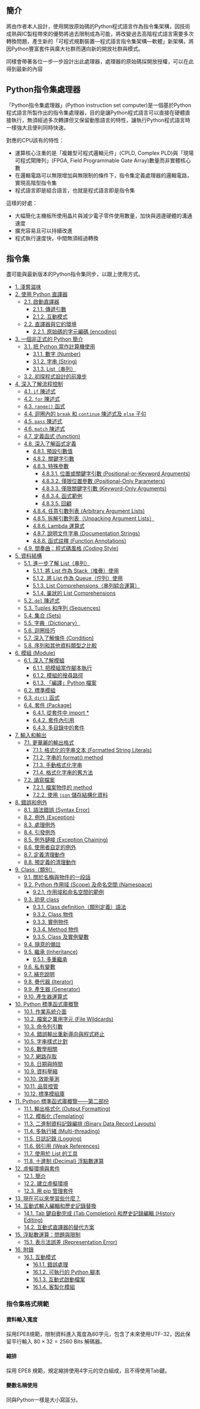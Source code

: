## 簡介
將由作者本人設計，使用開放原始碼的Python程式語言作為指令集架構，因技術成熟與IC製程帶來的優勢將過去限制成為可能，將改變過去高階程式語言需要多次轉換問題，產生新的「可程式規劃裝置—程式語言指令集架構—軟體」新架構，將因Python豐富套件與廣大社群而邁向新的開放社群與模式。

同樣會帶著各位一步一步設計出此處理器，處理器的原始碼採開放授權，可以在此得到最新的內容

## Python指令集處理器
「Python指令集處理器」(Python instruction set computer)是一個基於Python程式語言所製作出的指令集處理器，目的是讓Python程式語言可以直接在硬體直接執行，無須經過多次轉譯但又保留動態語言的特性，讓執行Python程式語言時一樣強大且便利同時快速。

對應的CPU該有的特性：

- 運算核心注重的是「複雜型可程式邏輯元件」(CPLD, Complex PLD)與「現場可程式閘陣列」(FPGA, Field Programmable Gate Array)數量而非實體核心數
- 在邏輯電路可以無限增加與無限制的條件下，指令集定義處理器的邏輯電路，實現高階型指令集
- 程式語言即是組合語言，也就是程式語言即是指令集

這樣的好處：

- 大幅簡化主機板所使用晶片與減少電子零件使用數量，加快與週邊硬體的溝通速度
- 擴充容易且可以持續改進
- 程式執行速度快，中間無須經過轉換

## 指令集
盡可能與最新版本的Python指令集同步，以跟上使用方式。

-   [1. 淺嘗滋味](https://docs.python.org/zh-tw/3/tutorial/appetite.html)
-   [2. 使用 Python 直譯器](https://docs.python.org/zh-tw/3/tutorial/interpreter.html)
    -   [2.1. 啟動直譯器](https://docs.python.org/zh-tw/3/tutorial/interpreter.html#invoking-the-interpreter)
        -   [2.1.1. 傳遞引數](https://docs.python.org/zh-tw/3/tutorial/interpreter.html#argument-passing)
        -   [2.1.2. 互動模式](https://docs.python.org/zh-tw/3/tutorial/interpreter.html#interactive-mode)
    -   [2.2. 直譯器與它的環境](https://docs.python.org/zh-tw/3/tutorial/interpreter.html#the-interpreter-and-its-environment)
        -   [2.2.1. 原始碼的字元編碼 (encoding)](https://docs.python.org/zh-tw/3/tutorial/interpreter.html#source-code-encoding)
-   [3. 一個非正式的 Python 簡介](https://docs.python.org/zh-tw/3/tutorial/introduction.html)
    -   [3.1. 把 Python 當作計算機使用](https://docs.python.org/zh-tw/3/tutorial/introduction.html#using-python-as-a-calculator)
        -   [3.1.1. 數字 (Number)](https://docs.python.org/zh-tw/3/tutorial/introduction.html#numbers)
        -   [3.1.2. 字串 (String)](https://docs.python.org/zh-tw/3/tutorial/introduction.html#strings)
        -   [3.1.3. List（串列）](https://docs.python.org/zh-tw/3/tutorial/introduction.html#lists)
    -   [3.2. 初探程式設計的前幾步](https://docs.python.org/zh-tw/3/tutorial/introduction.html#first-steps-towards-programming)
-   [4. 深入了解流程控制](https://docs.python.org/zh-tw/3/tutorial/controlflow.html)
    -   [4.1. `if` 陳述式](https://docs.python.org/zh-tw/3/tutorial/controlflow.html#if-statements)
    -   [4.2. `for` 陳述式](https://docs.python.org/zh-tw/3/tutorial/controlflow.html#for-statements)
    -   [4.3. `range()` 函式](https://docs.python.org/zh-tw/3/tutorial/controlflow.html#the-range-function)
    -   [4.4. 迴圈內的 `break` 和 `continue` 陳述式及 `else` 子句](https://docs.python.org/zh-tw/3/tutorial/controlflow.html#break-and-continue-statements-and-else-clauses-on-loops)
    -   [4.5. `pass` 陳述式](https://docs.python.org/zh-tw/3/tutorial/controlflow.html#pass-statements)
    -   [4.6. `match` 陳述式](https://docs.python.org/zh-tw/3/tutorial/controlflow.html#match-statements)
    -   [4.7. 定義函式 (function)](https://docs.python.org/zh-tw/3/tutorial/controlflow.html#defining-functions)
    -   [4.8. 深入了解函式定義](https://docs.python.org/zh-tw/3/tutorial/controlflow.html#more-on-defining-functions)
        -   [4.8.1. 預設引數值](https://docs.python.org/zh-tw/3/tutorial/controlflow.html#default-argument-values)
        -   [4.8.2. 關鍵字引數](https://docs.python.org/zh-tw/3/tutorial/controlflow.html#keyword-arguments)
        -   [4.8.3. 特殊參數](https://docs.python.org/zh-tw/3/tutorial/controlflow.html#special-parameters)
            -   [4.8.3.1. 位置或關鍵字引數 (Positional-or-Keyword Arguments)](https://docs.python.org/zh-tw/3/tutorial/controlflow.html#positional-or-keyword-arguments)
            -   [4.8.3.2. 僅限位置參數 (Positional-Only Parameters)](https://docs.python.org/zh-tw/3/tutorial/controlflow.html#positional-only-parameters)
            -   [4.8.3.3. 僅限關鍵字引數 (Keyword-Only Arguments)](https://docs.python.org/zh-tw/3/tutorial/controlflow.html#keyword-only-arguments)
            -   [4.8.3.4. 函式範例](https://docs.python.org/zh-tw/3/tutorial/controlflow.html#function-examples)
            -   [4.8.3.5. 回顧](https://docs.python.org/zh-tw/3/tutorial/controlflow.html#recap)
        -   [4.8.4. 任意引數列表 (Arbitrary Argument Lists)](https://docs.python.org/zh-tw/3/tutorial/controlflow.html#arbitrary-argument-lists)
        -   [4.8.5. 拆解引數列表（Unpacking Argument Lists）](https://docs.python.org/zh-tw/3/tutorial/controlflow.html#unpacking-argument-lists)
        -   [4.8.6. Lambda 運算式](https://docs.python.org/zh-tw/3/tutorial/controlflow.html#lambda-expressions)
        -   [4.8.7. 說明文件字串 (Documentation Strings)](https://docs.python.org/zh-tw/3/tutorial/controlflow.html#documentation-strings)
        -   [4.8.8. 函式註釋 (Function Annotations)](https://docs.python.org/zh-tw/3/tutorial/controlflow.html#function-annotations)
    -   [4.9. 間奏曲：程式碼風格 (Coding Style)](https://docs.python.org/zh-tw/3/tutorial/controlflow.html#intermezzo-coding-style)
-   [5. 資料結構](https://docs.python.org/zh-tw/3/tutorial/datastructures.html)
    -   [5.1. 進一步了解 List（串列）](https://docs.python.org/zh-tw/3/tutorial/datastructures.html#more-on-lists)
        -   [5.1.1. 將 List 作為 Stack（堆疊）使用](https://docs.python.org/zh-tw/3/tutorial/datastructures.html#using-lists-as-stacks)
        -   [5.1.2. 將 List 作為 Queue（佇列）使用](https://docs.python.org/zh-tw/3/tutorial/datastructures.html#using-lists-as-queues)
        -   [5.1.3. List Comprehensions（串列綜合運算）](https://docs.python.org/zh-tw/3/tutorial/datastructures.html#list-comprehensions)
        -   [5.1.4. 巢狀的 List Comprehensions](https://docs.python.org/zh-tw/3/tutorial/datastructures.html#nested-list-comprehensions)
    -   [5.2. `del` 陳述式](https://docs.python.org/zh-tw/3/tutorial/datastructures.html#the-del-statement)
    -   [5.3. Tuples 和序列 (Sequences)](https://docs.python.org/zh-tw/3/tutorial/datastructures.html#tuples-and-sequences)
    -   [5.4. 集合 (Sets)](https://docs.python.org/zh-tw/3/tutorial/datastructures.html#sets)
    -   [5.5. 字典（Dictionary）](https://docs.python.org/zh-tw/3/tutorial/datastructures.html#dictionaries)
    -   [5.6. 迴圈技巧](https://docs.python.org/zh-tw/3/tutorial/datastructures.html#looping-techniques)
    -   [5.7. 深入了解條件 (Condition)](https://docs.python.org/zh-tw/3/tutorial/datastructures.html#more-on-conditions)
    -   [5.8. 序列和其他資料類型之比較](https://docs.python.org/zh-tw/3/tutorial/datastructures.html#comparing-sequences-and-other-types)
-   [6. 模組 (Module)](https://docs.python.org/zh-tw/3/tutorial/modules.html)
    -   [6.1. 深入了解模組](https://docs.python.org/zh-tw/3/tutorial/modules.html#more-on-modules)
        -   [6.1.1. 把模組當作腳本執行](https://docs.python.org/zh-tw/3/tutorial/modules.html#executing-modules-as-scripts)
        -   [6.1.2. 模組的搜尋路徑](https://docs.python.org/zh-tw/3/tutorial/modules.html#the-module-search-path)
        -   [6.1.3. 「編譯」Python 檔案](https://docs.python.org/zh-tw/3/tutorial/modules.html#compiled-python-files)
    -   [6.2. 標準模組](https://docs.python.org/zh-tw/3/tutorial/modules.html#standard-modules)
    -   [6.3. `dir()` 函式](https://docs.python.org/zh-tw/3/tutorial/modules.html#the-dir-function)
    -   [6.4. 套件 (Package)](https://docs.python.org/zh-tw/3/tutorial/modules.html#packages)
        -   [6.4.1. 從套件中 import *](https://docs.python.org/zh-tw/3/tutorial/modules.html#importing-from-a-package)
        -   [6.4.2. 套件內引用](https://docs.python.org/zh-tw/3/tutorial/modules.html#intra-package-references)
        -   [6.4.3. 多目錄中的套件](https://docs.python.org/zh-tw/3/tutorial/modules.html#packages-in-multiple-directories)
-   [7. 輸入和輸出](https://docs.python.org/zh-tw/3/tutorial/inputoutput.html)
    -   [7.1. 更華麗的輸出格式](https://docs.python.org/zh-tw/3/tutorial/inputoutput.html#fancier-output-formatting)
        -   [7.1.1. 格式化的字串文本 (Formatted String Literals)](https://docs.python.org/zh-tw/3/tutorial/inputoutput.html#formatted-string-literals)
        -   [7.1.2. 字串的 format() method](https://docs.python.org/zh-tw/3/tutorial/inputoutput.html#the-string-format-method)
        -   [7.1.3. 手動格式化字串](https://docs.python.org/zh-tw/3/tutorial/inputoutput.html#manual-string-formatting)
        -   [7.1.4. 格式化字串的舊方法](https://docs.python.org/zh-tw/3/tutorial/inputoutput.html#old-string-formatting)
    -   [7.2. 讀寫檔案](https://docs.python.org/zh-tw/3/tutorial/inputoutput.html#reading-and-writing-files)
        -   [7.2.1. 檔案物件的 method](https://docs.python.org/zh-tw/3/tutorial/inputoutput.html#methods-of-file-objects)
        -   [7.2.2. 使用 `json` 儲存結構化資料](https://docs.python.org/zh-tw/3/tutorial/inputoutput.html#saving-structured-data-with-json)
-   [8. 錯誤和例外](https://docs.python.org/zh-tw/3/tutorial/errors.html)
    -   [8.1. 語法錯誤 (Syntax Error)](https://docs.python.org/zh-tw/3/tutorial/errors.html#syntax-errors)
    -   [8.2. 例外 (Exception)](https://docs.python.org/zh-tw/3/tutorial/errors.html#exceptions)
    -   [8.3. 處理例外](https://docs.python.org/zh-tw/3/tutorial/errors.html#handling-exceptions)
    -   [8.4. 引發例外](https://docs.python.org/zh-tw/3/tutorial/errors.html#raising-exceptions)
    -   [8.5. 例外鏈接 (Exception Chaining)](https://docs.python.org/zh-tw/3/tutorial/errors.html#exception-chaining)
    -   [8.6. 使用者自定的例外](https://docs.python.org/zh-tw/3/tutorial/errors.html#user-defined-exceptions)
    -   [8.7. 定義清理動作](https://docs.python.org/zh-tw/3/tutorial/errors.html#defining-clean-up-actions)
    -   [8.8. 預定義的清理動作](https://docs.python.org/zh-tw/3/tutorial/errors.html#predefined-clean-up-actions)
-   [9. Class（類別）](https://docs.python.org/zh-tw/3/tutorial/classes.html)
    -   [9.1. 關於名稱與物件的一段話](https://docs.python.org/zh-tw/3/tutorial/classes.html#a-word-about-names-and-objects)
    -   [9.2. Python 作用域 (Scope) 及命名空間 (Namespace)](https://docs.python.org/zh-tw/3/tutorial/classes.html#python-scopes-and-namespaces)
        -   [9.2.1. 作用域和命名空間的範例](https://docs.python.org/zh-tw/3/tutorial/classes.html#scopes-and-namespaces-example)
    -   [9.3. 初見 class](https://docs.python.org/zh-tw/3/tutorial/classes.html#a-first-look-at-classes)
        -   [9.3.1. Class definition（類別定義）語法](https://docs.python.org/zh-tw/3/tutorial/classes.html#class-definition-syntax)
        -   [9.3.2. Class 物件](https://docs.python.org/zh-tw/3/tutorial/classes.html#class-objects)
        -   [9.3.3. 實例物件](https://docs.python.org/zh-tw/3/tutorial/classes.html#instance-objects)
        -   [9.3.4. Method 物件](https://docs.python.org/zh-tw/3/tutorial/classes.html#method-objects)
        -   [9.3.5. Class 及實例變數](https://docs.python.org/zh-tw/3/tutorial/classes.html#class-and-instance-variables)
    -   [9.4. 隨意的備註](https://docs.python.org/zh-tw/3/tutorial/classes.html#random-remarks)
    -   [9.5. 繼承 (Inheritance)](https://docs.python.org/zh-tw/3/tutorial/classes.html#inheritance)
        -   [9.5.1. 多重繼承](https://docs.python.org/zh-tw/3/tutorial/classes.html#multiple-inheritance)
    -   [9.6. 私有變數](https://docs.python.org/zh-tw/3/tutorial/classes.html#private-variables)
    -   [9.7. 補充說明](https://docs.python.org/zh-tw/3/tutorial/classes.html#odds-and-ends)
    -   [9.8. 疊代器 (Iterator)](https://docs.python.org/zh-tw/3/tutorial/classes.html#iterators)
    -   [9.9. 產生器 (Generator)](https://docs.python.org/zh-tw/3/tutorial/classes.html#generators)
    -   [9.10. 產生器運算式](https://docs.python.org/zh-tw/3/tutorial/classes.html#generator-expressions)
-   [10. Python 標準函式庫概覽](https://docs.python.org/zh-tw/3/tutorial/stdlib.html)
    -   [10.1. 作業系統介面](https://docs.python.org/zh-tw/3/tutorial/stdlib.html#operating-system-interface)
    -   [10.2. 檔案之萬用字元 (File Wildcards)](https://docs.python.org/zh-tw/3/tutorial/stdlib.html#file-wildcards)
    -   [10.3. 命令列引數](https://docs.python.org/zh-tw/3/tutorial/stdlib.html#command-line-arguments)
    -   [10.4. 錯誤輸出重新導向與程式終止](https://docs.python.org/zh-tw/3/tutorial/stdlib.html#error-output-redirection-and-program-termination)
    -   [10.5. 字串樣式比對](https://docs.python.org/zh-tw/3/tutorial/stdlib.html#string-pattern-matching)
    -   [10.6. 數學相關](https://docs.python.org/zh-tw/3/tutorial/stdlib.html#mathematics)
    -   [10.7. 網路存取](https://docs.python.org/zh-tw/3/tutorial/stdlib.html#internet-access)
    -   [10.8. 日期與時間](https://docs.python.org/zh-tw/3/tutorial/stdlib.html#dates-and-times)
    -   [10.9. 資料壓縮](https://docs.python.org/zh-tw/3/tutorial/stdlib.html#data-compression)
    -   [10.10. 效能量測](https://docs.python.org/zh-tw/3/tutorial/stdlib.html#performance-measurement)
    -   [10.11. 品質控管](https://docs.python.org/zh-tw/3/tutorial/stdlib.html#quality-control)
    -   [10.12. 標準模組庫](https://docs.python.org/zh-tw/3/tutorial/stdlib.html#batteries-included)
-   [11. Python 標準函式庫概覽——第二部份](https://docs.python.org/zh-tw/3/tutorial/stdlib2.html)
    -   [11.1. 輸出格式化 (Output Formatting)](https://docs.python.org/zh-tw/3/tutorial/stdlib2.html#output-formatting)
    -   [11.2. 模板化 (Templating)](https://docs.python.org/zh-tw/3/tutorial/stdlib2.html#templating)
    -   [11.3. 二進制資料記錄編排 (Binary Data Record Layouts)](https://docs.python.org/zh-tw/3/tutorial/stdlib2.html#working-with-binary-data-record-layouts)
    -   [11.4. 多執行緒 (Multi-threading)](https://docs.python.org/zh-tw/3/tutorial/stdlib2.html#multi-threading)
    -   [11.5. 日誌記錄 (Logging)](https://docs.python.org/zh-tw/3/tutorial/stdlib2.html#logging)
    -   [11.6. 弱引用 (Weak References)](https://docs.python.org/zh-tw/3/tutorial/stdlib2.html#weak-references)
    -   [11.7. 使用於 List 的工具](https://docs.python.org/zh-tw/3/tutorial/stdlib2.html#tools-for-working-with-lists)
    -   [11.8. 十進制 (Decimal) 浮點數運算](https://docs.python.org/zh-tw/3/tutorial/stdlib2.html#decimal-floating-point-arithmetic)
-   [12. 虛擬環境與套件](https://docs.python.org/zh-tw/3/tutorial/venv.html)
    -   [12.1. 簡介](https://docs.python.org/zh-tw/3/tutorial/venv.html#introduction)
    -   [12.2. 建立虛擬環境](https://docs.python.org/zh-tw/3/tutorial/venv.html#creating-virtual-environments)
    -   [12.3. 用 pip 管理套件](https://docs.python.org/zh-tw/3/tutorial/venv.html#managing-packages-with-pip)
-   [13. 現在可以來學習些什麼？](https://docs.python.org/zh-tw/3/tutorial/whatnow.html)
-   [14. 互動式輸入編輯和歷史記錄替換](https://docs.python.org/zh-tw/3/tutorial/interactive.html)
    -   [14.1. Tab 鍵自動完成 (Tab Completion) 和歷史記錄編輯 (History Editing)](https://docs.python.org/zh-tw/3/tutorial/interactive.html#tab-completion-and-history-editing)
    -   [14.2. 互動式直譯器的替代方案](https://docs.python.org/zh-tw/3/tutorial/interactive.html#alternatives-to-the-interactive-interpreter)
-   [15. 浮點數運算：問題與限制](https://docs.python.org/zh-tw/3/tutorial/floatingpoint.html)
    -   [15.1. 表示法誤差 (Representation Error)](https://docs.python.org/zh-tw/3/tutorial/floatingpoint.html#representation-error)
-   [16. 附錄](https://docs.python.org/zh-tw/3/tutorial/appendix.html)
    -   [16.1. 互動模式](https://docs.python.org/zh-tw/3/tutorial/appendix.html#interactive-mode)
        -   [16.1.1. 錯誤處理](https://docs.python.org/zh-tw/3/tutorial/appendix.html#error-handling)
        -   [16.1.2. 可執行的 Python 腳本](https://docs.python.org/zh-tw/3/tutorial/appendix.html#executable-python-scripts)
        -   [16.1.3. 互動式啟動檔案](https://docs.python.org/zh-tw/3/tutorial/appendix.html#the-interactive-startup-file)
        -   [16.1.4. 客製化模組](https://docs.python.org/zh-tw/3/tutorial/appendix.html#the-customization-modules)

### 指令集格式規範
#### 資料輸入寬度
採用EPE8規範，限制資料進入寬度為80字元，包含了未來使用UTF-32，因此保留平行輸入 $`80 \times 32 = 2560`$  Bits 解碼器。

#### 縮排
採用 EPE8 規範，規定縮排使用4字元的空白組成，且不得使用Tab鍵。

#### 變數名稱使用
同與Python一樣是大小寫區分。
